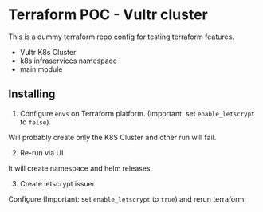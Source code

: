 # Terraform POC - Vultr cluster

This is a dummy terraform repo config for testing terraform features.

- Vultr K8s Cluster
- k8s infraservices namespace
- main module

## Installing

1. Configure `envs` on Terraform platform. (Important: set `enable_letscrypt` to `false`)

Will probably create only the K8S Cluster and other run will fail.

2. Re-run via UI

It will create namespace and helm releases.

3. Create letscrypt issuer

Configure (Important: set `enable_letscrypt` to `true`) and rerun terraform
